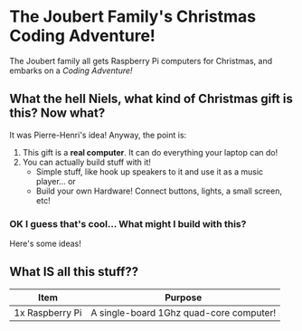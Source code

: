 # The Joubert Family's Christmas Coding Adventure!

The Joubert family all gets Raspberry Pi computers for Christmas, and embarks on a *Coding Adventure!*

## What the hell Niels, what kind of Christmas gift is this? Now what?

It was Pierre-Henri's idea! Anyway, the point is:

1. This gift is a **real computer**. It can do everything your laptop can do!
2. You can actually build stuff with it! 
	- Simple stuff, like hook up speakers to it and use it as a music player... or
	- Build your own Hardware! Connect buttons, lights, a small screen, etc!


### OK I guess that's cool... What might I build with this?

Here's some ideas!

## What IS all this stuff??

| Item | Purpose |
|------|---------|
| 1x Raspberry Pi | A single-board 1Ghz quad-core computer! |